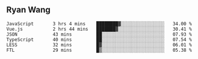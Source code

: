 ## Ryan Wang

<!--START_SECTION:waka-->

```text
JavaScript       3 hrs 4 mins    ████████▓░░░░░░░░░░░░░░░░   34.00 %
Vue.js           2 hrs 44 mins   ███████▓░░░░░░░░░░░░░░░░░   30.41 %
JSON             43 mins         ██░░░░░░░░░░░░░░░░░░░░░░░   07.93 %
TypeScript       40 mins         ██░░░░░░░░░░░░░░░░░░░░░░░   07.54 %
LESS             32 mins         █▓░░░░░░░░░░░░░░░░░░░░░░░   06.01 %
FTL              29 mins         █▒░░░░░░░░░░░░░░░░░░░░░░░   05.38 %
```

<!--END_SECTION:waka-->
